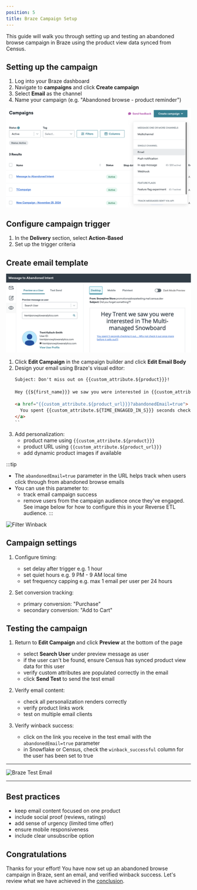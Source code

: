 ```yaml
---
position: 5
title: Braze Campaign Setup
---
```


This guide will walk you through setting up and testing an abandoned browse campaign in Braze using the product view data synced from Census.

## Setting up the campaign

1. Log into your Braze dashboard
2. Navigate to **campaigns** and click **Create campaign**
3. Select **Email** as the channel
4. Name your campaign (e.g. "Abandoned browse - product reminder")

![Create Campaign](images/retl-create-campaign.png)

## Configure campaign trigger

1. In the **Delivery** section, select **Action-Based**
2. Set up the trigger criteria

## Create email template

![Braze Campaign Builder](images/retl-braze.png)

1. Click **Edit Campaign** in the campaign builder and click **Edit Email Body**
2. Design your email using Braze's visual editor:
   ```html
   Subject: Don't miss out on {{custom_attribute.${product}}}!
   
   Hey {{${first_name}}} we saw you were interested in {{custom_attribute.${PRODUCT}}} 
   
   <a href="{{custom_attribute.${product_url}}}?abandonedEmail=true">
     You spent {{custom_attribute.${TIME_ENGAGED_IN_S}}} seconds checking it out.... Why not check it out once more before it sells out?!!
   </a>
   ``

3. Add personalization:
   - product name using `{{custom_attribute.${product}}}`
   - product URL using `{{custom_attribute.${product_url}}}`
   - add dynamic product images if available
   
:::tip
   - The `abandonedEmail=true` parameter in the URL helps track when users click through from abandoned browse emails
   - You can use this parameter to:
     - track email campaign success
     - remove users from the campaign audience once they've engaged. See image below for how to configure this in your Reverse ETL audience.
:::

![Filter Winback](images/retl-winback-filtered.png)


## Campaign settings

1. Configure timing:
   - set delay after trigger e.g. 1 hour
   - set quiet hours e.g. 9 PM - 9 AM local time
   - set frequency capping e.g. max 1 email per user per 24 hours

2. Set conversion tracking:
   - primary conversion: "Purchase"
   - secondary conversion: "Add to Cart"

## Testing the campaign

1. Return to **Edit Campaign** and click **Preview** at the bottom of the page
   - select **Search User** under preview message as user
   - if the user can't be found, ensure Census has synced product view data for this user
   - verify custom attributes are populated correctly in the email
   - click **Send Test** to send the test email

2. Verify email content:
   - check all personalization renders correctly
   - verify product links work
   - test on multiple email clients

3. Verify winback success:
    - click on the link you receive in the test email with the `abandonedEmail=true` parameter
    - in Snowflake or Census, check the `winback_successful` column for the user has been set to true

---
![Braze Test Email](images/retl-email.png)

---

## Best practices

- keep email content focused on one product
- include social proof (reviews, ratings)
- add sense of urgency (limited time offer)
- ensure mobile responsiveness
- include clear unsubscribe option

## Congratulations

Thanks for your effort! You have now set up an abandoned browse campaign in Braze, sent an email, and verified winback success. Let's review what we have achieved in the [conclusion](./conclusion.md).
